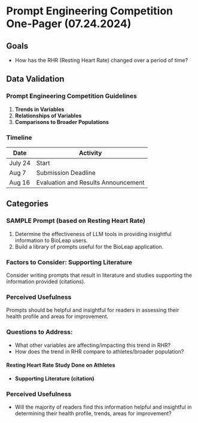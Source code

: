 # Prompt Engineering Competition One-Pager (07.24.2024)

## Goals

- How has the RHR (Resting Heart Rate) changed over a period of time?

## Data Validation

### Prompt Engineering Competition Guidelines

1. **Trends in Variables**
2. **Relationships of Variables**
3. **Comparisons to Broader Populations**

### Timeline

| Date    | Activity                              |
|---------|---------------------------------------|
| July 24 | Start                                 |
| Aug 7   | Submission Deadline                   |
| Aug 16  | Evaluation and Results Announcement   |

## Categories

### SAMPLE Prompt (based on Resting Heart Rate)

1. Determine the effectiveness of LLM tools in providing insightful information to BioLeap users.
2. Build a library of prompts useful for the BioLeap application.

### Factors to Consider: Supporting Literature

Consider writing prompts that result in literature and studies supporting the information provided (citations).

### Perceived Usefulness

Prompts should be helpful and insightful for readers in assessing their health profile and areas for improvement.

### Questions to Address:

- What other variables are affecting/impacting this trend in RHR?
- How does the trend in RHR compare to athletes/broader population?

#### Resting Heart Rate Study Done on Athletes

- **Supporting Literature (citation)**

### Perceived Usefulness

- Will the majority of readers find this information helpful and insightful in determining their health profile, trends, areas for improvement?

